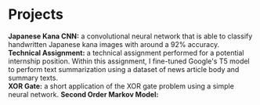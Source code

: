 # Projects
**Japanese Kana CNN:** a convolutional neural network that is able to classify handwritten Japanese kana images with around a 92% accuracy.<br />
**Technical Assignment:** a technical assignment performed for a potential internship position. Within this assignment, I fine-tuned Google's T5 model to perform text summarization using a dataset of news article body and summary texts.<br />
**XOR Gate:** a short application of the XOR gate problem using a simple neural network.
**Second Order Markov Model:** 
